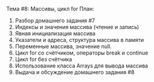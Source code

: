 Тема #8: Массивы, цикл for
План:
1. Разбор домашнего задания #7
2. Индексы и значения массива (чтение и запись)
3. Явная инициализация массива
4. Указатели и адреса, cтруктура массива в памяти
5. Переменные массива, значение null.
6. Цикл for со счётчиком, операторы break и continue
7. Цикл for без счётчика
8. Использование класса Arrays для вывода массива
9. Выдача и обсуждение домашнего задания #8